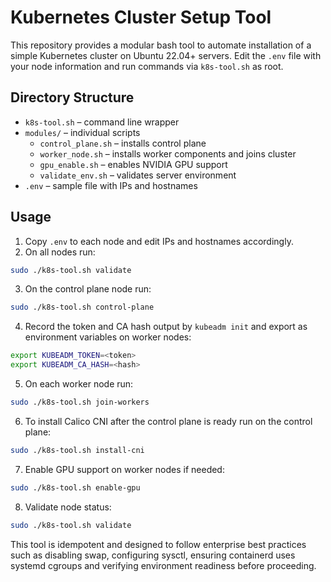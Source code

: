 # Kubernetes Cluster Setup Tool

This repository provides a modular bash tool to automate installation of a simple Kubernetes cluster on Ubuntu 22.04+ servers. Edit the `.env` file with your node information and run commands via `k8s-tool.sh` as root.

## Directory Structure

- `k8s-tool.sh` – command line wrapper
- `modules/` – individual scripts
  - `control_plane.sh` – installs control plane
  - `worker_node.sh` – installs worker components and joins cluster
  - `gpu_enable.sh` – enables NVIDIA GPU support
  - `validate_env.sh` – validates server environment
- `.env` – sample file with IPs and hostnames

## Usage

1. Copy `.env` to each node and edit IPs and hostnames accordingly.
2. On all nodes run:

```bash
sudo ./k8s-tool.sh validate
```

3. On the control plane node run:

```bash
sudo ./k8s-tool.sh control-plane
```

4. Record the token and CA hash output by `kubeadm init` and export as environment variables on worker nodes:

```bash
export KUBEADM_TOKEN=<token>
export KUBEADM_CA_HASH=<hash>
```

5. On each worker node run:

```bash
sudo ./k8s-tool.sh join-workers
```

6. To install Calico CNI after the control plane is ready run on the control plane:

```bash
sudo ./k8s-tool.sh install-cni
```

7. Enable GPU support on worker nodes if needed:

```bash
sudo ./k8s-tool.sh enable-gpu
```

8. Validate node status:

```bash
sudo ./k8s-tool.sh validate
```

This tool is idempotent and designed to follow enterprise best practices such as disabling swap, configuring sysctl, ensuring containerd uses systemd cgroups and verifying environment readiness before proceeding.

